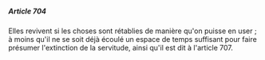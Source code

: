 ##### Article 704

Elles revivent si les choses sont rétablies de manière qu'on puisse en user ; à moins qu'il ne se soit déjà écoulé un espace de temps suffisant pour faire présumer l'extinction de la servitude, ainsi qu'il est dit à l'article 707.

